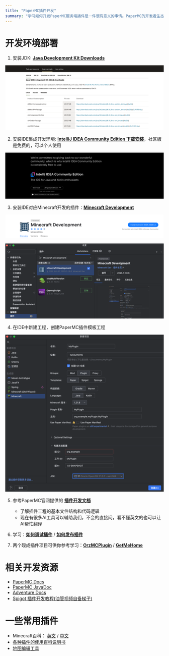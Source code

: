 ```yaml
---
title: "PaperMC插件开发"
summary: "学习如何开发PaperMC服务端插件是一件很有意义的事情。PaperMC的开发者生态很完善，提供了一个比较好用的插件市场，我们自己开发的插件也可以比较容易的发布到插件市场上，供其它玩家使用。本文教你如何开始开发PaperMC的服务端插件。"
---
```


# 开发环境部署

1. 安装JDK: **[Java Development Kit Downloads](https://www.oracle.com/java/technologies/javase-downloads.html)**

![](/images/dev/plugin/ide/jdk_download.png)

2. 安装IDE集成开发环境: **[IntelliJ IDEA Community Edition 下载安装](https://www.jetbrains.com/idea/download)**，社区版是免费的，可以个人使用

![](/images/dev/plugin/ide/IntelliJ_IDEA_CE.png)

3. 安装IDE对应Minecraft开发的插件：**[Minecraft Development](https://plugins.jetbrains.com/plugin/8327-minecraft-development)**

![](/images/dev/plugin/ide/minecraft_development.png)

![](/images/dev/plugin/ide/papermc_plugin_dev_IDEA_plugin_install.png)

4. 在IDE中新建工程，创建PaperMC插件模板工程

![](/images/dev/plugin/ide/create_plugin.png)

5. 参考PaperMC官网提供的 **[插件开发文档](https://docs.papermc.io/paper/dev/project-setup/)**
    - 了解插件工程的基本文件结构和代码逻辑
    - 现在有很多AI工具可以辅助我们，不会的直接问，看不懂英文的也可以让AI帮忙翻译

6. 学习：**[如何调试插件](https://docs.papermc.io/paper/dev/debugging/)** / **[如何发布插件](https://docs.papermc.io/misc/hangar-publishing/)**
7. 两个现成插件项目可供你参考学习：**[OrzMCPlugin](https://github.com/OrzGeeker/OrzMCPlugin.git)** / **[GetMeHome](https://github.com/wangzhizhou/GetMeHome.git)**

# 相关开发资源

- [PaperMC Docs](https://docs.papermc.io/)
- [PaperMC JavaDoc](https://papermc.io/javadocs)
- [Adventure Docs](https://docs.advntr.dev/)
- [Spigot 插件开发教程(油管视频自备梯子)](https://youtube.com/playlist?list=PLfu_Bpi_zcDNEKmR82hnbv9UxQ16nUBF7)

# 一些常用插件
- Minecraft百科： [英文](https://minecraft.fandom.com/wiki/Minecraft_Wiki) / [中文](https://minecraft.fandom.com/zh/wiki/Minecraft_Wiki)
- [各种插件的使用百科说明书](https://mineplugin.org/)
- [地图编辑工具](https://github.com/Querz/mcaselector)